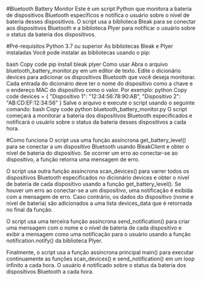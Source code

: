 #Bluetooth Battery Monitor
Este é um script Python que monitora a bateria de dispositivos Bluetooth específicos e notifica o usuário sobre o nível de bateria desses dispositivos. O script usa a biblioteca Bleak para se conectar aos dispositivos Bluetooth e a biblioteca Plyer para notificar o usuário sobre o status da bateria dos dispositivos.

#Pré-requisitos
Python 3.7 ou superior
As bibliotecas Bleak e Plyer instaladas
Você pode instalar as bibliotecas usando o pip:

bash
Copy code
pip install bleak plyer
Como usar
Abra o arquivo bluetooth_battery_monitor.py em um editor de texto.
Edite o dicionário devices para adicionar os dispositivos Bluetooth que você deseja monitorar. Cada entrada do dicionário deve ter o nome do dispositivo como a chave e o endereço MAC do dispositivo como o valor. Por exemplo:
python
Copy code
devices = {
    "Dispositivo 1": "12:34:56:78:90:AB",
    "Dispositivo 2": "AB:CD:EF:12:34:56"
}
Salve o arquivo e execute o script usando o seguinte comando:
bash
Copy code
python bluetooth_battery_monitor.py
O script começará a monitorar a bateria dos dispositivos Bluetooth especificados e notificará o usuário sobre o status da bateria desses dispositivos a cada hora.

#Como funciona
O script usa uma função assíncrona get_battery_level() para se conectar a um dispositivo Bluetooth usando BleakClient e obter o nível de bateria do dispositivo. Se ocorrer um erro ao conectar-se ao dispositivo, a função retorna uma mensagem de erro.

O script usa outra função assíncrona scan_devices() para varrer todos os dispositivos Bluetooth especificados no dicionário devices e obter o nível de bateria de cada dispositivo usando a função get_battery_level(). Se houver um erro ao conectar-se a um dispositivo, uma notificação é exibida com a mensagem de erro. Caso contrário, os dados do dispositivo (nome e nível de bateria) são adicionados a uma lista devices_data que é retornada no final da função.

O script usa uma terceira função assíncrona send_notification() para criar uma mensagem com o nome e o nível de bateria de cada dispositivo e exibir a mensagem como uma notificação para o usuário usando a função notification.notify() da biblioteca Plyer.

Finalmente, o script usa a função assíncrona principal main() para executar continuamente as funções scan_devices() e send_notification() em um loop infinito a cada hora. O usuário é notificado sobre o status da bateria dos dispositivos Bluetooth a cada hora.